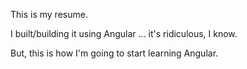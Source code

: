 This is my resume.

I built/building it using Angular ... it's ridiculous, I know.

But, this is how I'm going to start learning Angular.
